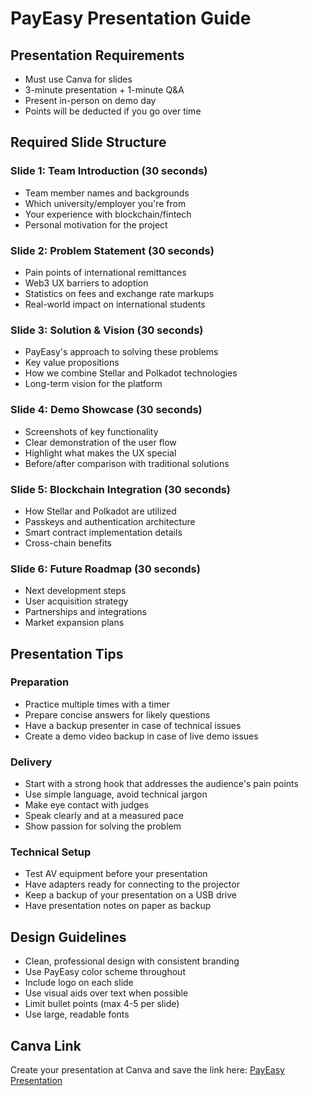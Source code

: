 # PayEasy Presentation Guide

## Presentation Requirements
- Must use Canva for slides
- 3-minute presentation + 1-minute Q&A
- Present in-person on demo day
- Points will be deducted if you go over time

## Required Slide Structure

### Slide 1: Team Introduction (30 seconds)
- Team member names and backgrounds
- Which university/employer you're from
- Your experience with blockchain/fintech
- Personal motivation for the project

### Slide 2: Problem Statement (30 seconds)
- Pain points of international remittances
- Web3 UX barriers to adoption
- Statistics on fees and exchange rate markups
- Real-world impact on international students

### Slide 3: Solution & Vision (30 seconds)
- PayEasy's approach to solving these problems
- Key value propositions
- How we combine Stellar and Polkadot technologies
- Long-term vision for the platform

### Slide 4: Demo Showcase (30 seconds)
- Screenshots of key functionality
- Clear demonstration of the user flow
- Highlight what makes the UX special
- Before/after comparison with traditional solutions

### Slide 5: Blockchain Integration (30 seconds)
- How Stellar and Polkadot are utilized
- Passkeys and authentication architecture
- Smart contract implementation details
- Cross-chain benefits

### Slide 6: Future Roadmap (30 seconds)
- Next development steps
- User acquisition strategy
- Partnerships and integrations
- Market expansion plans

## Presentation Tips

### Preparation
- Practice multiple times with a timer
- Prepare concise answers for likely questions
- Have a backup presenter in case of technical issues
- Create a demo video backup in case of live demo issues

### Delivery
- Start with a strong hook that addresses the audience's pain points
- Use simple language, avoid technical jargon
- Make eye contact with judges
- Speak clearly and at a measured pace
- Show passion for solving the problem

### Technical Setup
- Test AV equipment before your presentation
- Have adapters ready for connecting to the projector
- Keep a backup of your presentation on a USB drive
- Have presentation notes on paper as backup

## Design Guidelines
- Clean, professional design with consistent branding
- Use PayEasy color scheme throughout
- Include logo on each slide
- Use visual aids over text when possible
- Limit bullet points (max 4-5 per slide)
- Use large, readable fonts

## Canva Link
Create your presentation at Canva and save the link here:
[PayEasy Presentation](https://www.canva.com/design/your-design-id/) 